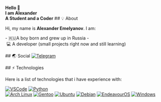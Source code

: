<b>Hello 👋<br>I am Alexander<br>A Student and a Coder</b>
 ## 💡 About 
  
 Hi, my name is **Alexander Emelyanov**. I am: 
  
 - 🇷🇺A boy born and grew up in Russia
 - 💻 A developer (small projects right now and still learning)  
  
  
 ## 🌏 Social 
 [![Telegram](https://img.shields.io/badge/Telegram-lightblue?logo=telegram&logoColor=333333&style=for-the-badge)](https://telegram.me/TY87KJUR)<br> 
  
 ## ⚡ Technologies 
  
 Here is a list of technologies that i have experience with: 
  
 [![VSCode](https://img.shields.io/badge/Visual%20Studio%20Code-%23007ACC.svg?style=for-the-badge&logo=visual-studio-code&logoColor=FFFFFF)](https://code.visualstudio.com) 
 [![Python](https://img.shields.io/badge/python%20-%2314354C.svg?style=for-the-badge&logo=python&logoColor=FFFFFF)](https://www.python.org)  
 [![Arch Linux](https://img.shields.io/badge/arch_linux-%231793D1.svg?style=for-the-badge&logo=arch-linux&logoColor=FFFFFF)](https://www.archlinux.org) 
 [![Gentoo](https://img.shields.io/badge/gentoo-%233948.svg?style=for-the-badge&logo=gentoo&logoColor=FFFFFF)](https://www.gentoo.org) 
 [![Ubuntu](https://img.shields.io/badge/ubuntu%20-%23E95420.svg?style=for-the-badge&logo=ubuntu&logoColor=FFFFFF)](https://ubuntu.com) 
 [![Debian](https://img.shields.io/badge/-Debian-purple?style=for-the-badge&logo=debian&logoColor=FFFFFF)](https://debian.org) 
 [![EndeavourOS](https://img.shields.io/badge/EndeavourOS-%2335BF5C.svg?style=for-the-badge&logo=linux&logoColor=FFFFFF)](https://endeavouros.com) 
 [![Windows](https://img.shields.io/badge/windows%20-%230078D6.svg?style=for-the-badge&logo=windows&logoColor=FFFFFF)](https://www.microsoft.com/en-gb/software-download/windows10)
